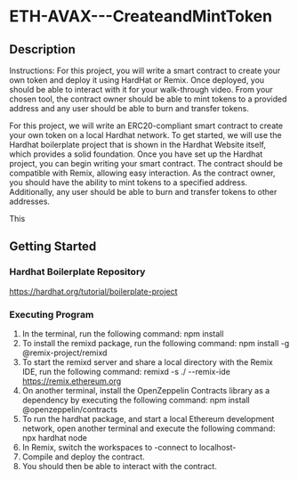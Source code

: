 # ETH-AVAX---CreateandMintToken

## Description 
Instructions: For this project, you will write a smart contract to create your own token and deploy it using HardHat or Remix. Once deployed, you should be able to interact with it for your walk-through video. From your chosen tool, the contract owner should be able to mint tokens to a provided address and any user should be able to burn and transfer tokens.

For this project, we will write an ERC20-compliant smart contract to create your own token on a local Hardhat network. To get started, we will use the Hardhat boilerplate project that is shown in the Hardhat Website itself, which provides a solid foundation. Once you have set up the Hardhat project, you can begin writing your smart contract. The contract should be compatible with Remix, allowing easy interaction. As the contract owner, you should have the ability to mint tokens to a specified address. Additionally, any user should be able to burn and transfer tokens to other addresses.

This 

## Getting Started 

### Hardhat Boilerplate Repository
https://hardhat.org/tutorial/boilerplate-project

### Executing Program
1. In the terminal, run the following command: npm install
2. To install the remixd package, run the following command: npm install -g @remix-project/remixd
3. To start the remixd server and share a local directory with the Remix IDE, run the following command: remixd -s ./ --remix-ide https://remix.ethereum.org
4. On another terminal, install the OpenZeppelin Contracts library as a dependency by executing the following command: npm install @openzeppelin/contracts
5. To run the hardhat package, and start a local Ethereum development network, open another terminal and execute the following command: npx hardhat node
6. In Remix, switch the workspaces to -connect to localhost-
7. Compile and deploy the contract.
8. You should then be able to interact with the contract.

